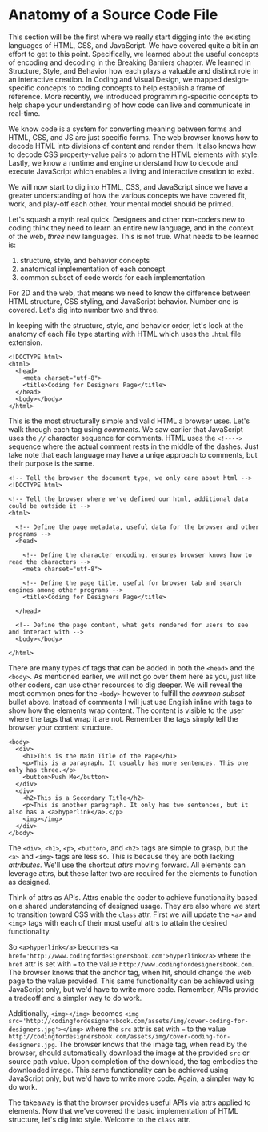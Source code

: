 # Anatomy of a Source Code File

This section will be the first where we really start digging into the existing languages of HTML, CSS, and JavaScript. We have covered quite a bit in an effort to get to this point. Specifically, we learned about the useful concepts of encoding and decoding in the Breaking Barriers chapter. We learned in Structure, Style, and Behavior how each plays a valuable and distinct role in an interactive creation. In Coding and Visual Design, we mapped design-specific concepts to coding concepts to help establish a frame of reference. More recently, we introduced programming-specific concepts to help shape your understanding of how code can live and communicate in real-time.

We know code is a system for converting meaning between forms and HTML, CSS, and JS are just specific forms. The web browser knows how to decode HTML into divisions of content and render them. It also knows how to decode CSS property-value pairs to adorn the HTML elements with style. Lastly, we know a runtime and engine understand how to decode and execute JavaScript which enables a living and interactive creation to exist.

We will now start to dig into HTML, CSS, and JavaScript since we have a greater understanding of how the various concepts we have covered fit, work, and play-off each other. Your mental model should be primed.

Let's squash a myth real quick. Designers and other non-coders new to coding think they need to learn an entire new language, and in the context of the web, *three* new languages. This is not true. What needs to be learned is:
1. structure, style, and behavior concepts
2. anatomical implementation of each concept
3. common subset of code words for each implementation

For 2D and the web, that means we need to know the difference between HTML structure, CSS styling, and JavaScript behavior. Number one is covered. Let's dig into number two and three.

In keeping with the structure, style, and behavior order, let's look at the anatomy of each file type starting with HTML which uses the `.html` file extension.

```
<!DOCTYPE html>
<html>
  <head>
    <meta charset="utf-8">
    <title>Coding for Designers Page</title>
  </head>
  <body></body>
</html>
```

This is the most structurally simple and valid HTML a browser uses. Let's walk through each tag using *comments*. We saw earlier that JavaScript uses the `//` character sequence for comments. HTML uses the `<!---->` sequence where the actual comment rests in the middle of the dashes. Just take note that each language may have a uniqe approach to comments, but their purpose is the same. 

```
<!-- Tell the browser the document type, we only care about html -->
<!DOCTYPE html>

<!-- Tell the browser where we've defined our html, additional data could be outside it -->
<html>

  <!-- Define the page metadata, useful data for the browser and other programs -->
  <head>
  
    <!-- Define the character encoding, ensures browser knows how to read the characters -->
    <meta charset="utf-8">
    
    <!-- Define the page title, useful for browser tab and search engines among other programs -->
    <title>Coding for Designers Page</title>
    
  </head>
  
  <!-- Define the page content, what gets rendered for users to see and interact with -->
  <body></body>
  
</html>
```

There are many types of tags that can be added in both the `<head>` and the `<body>`. As mentioned earlier, we will not go over them here as you, just like other coders, can use other resources to dig deeper. We will reveal the most common ones for the `<body>` however to fulfill the *common subset* bullet above. Instead of comments I will just use English inline with tags to show how the elements wrap content. The content is visible to the user where the tags that wrap it are not. Remember the tags simply tell the browser your content structure.

```
<body>
  <div>
    <h1>This is the Main Title of the Page</h1>
    <p>This is a paragraph. It usually has more sentences. This one only has three.</p>
    <button>Push Me</button>
  </div>
  <div>
    <h2>This is a Secondary Title</h2>
    <p>This is another paragraph. It only has two sentences, but it also has a <a>hyperlink</a>.</p>
    <img></img>
  </div>
</body>
```

The `<div>`, `<h1>`, `<p>`, `<button>`, and `<h2>` tags are simple to grasp, but the `<a>` and `<img>` tags are less so. This is because they are both lacking *attributes*. We'll use the shortcut *attrs* moving forward. All elements can leverage attrs, but these latter two are required for the elements to function as designed.

Think of attrs as APIs. Attrs enable the coder to achieve functionality based on a shared understanding of designed usage. They are also where we start to transition toward CSS with the `class` attr. First we will update the `<a>` and `<img>` tags with each of their most useful attrs to attain the desired functionality.

So `<a>hyperlink</a>` becomes `<a href='http://www.codingfordesignersbook.com'>hyperlink</a>` where the `href` attr is set with `=` to the value `http://www.codingfordesignersbook.com`. The browser knows that the anchor tag, when hit, should change the web page to the value provided. This same functionality can be achieved using JavaScript only, but we'd have to write more code. Remember, APIs provide a tradeoff and a simpler way to do work.

Additionally, `<img></img>` becomes `<img src='http://codingfordesignersbook.com/assets/img/cover-coding-for-designers.jpg'></img>` where the `src` attr is set with `=` to the value `http://codingfordesignersbook.com/assets/img/cover-coding-for-designers.jpg`. The browser knows that the image tag, when read by the browser, should automatically download the image at the provided `src` or source path value. Upon completion of the download, the tag embodies the downloaded image. This same functionality can be achieved using JavaScript only, but we'd have to write more code. Again, a simpler way to do work.

The takeaway is that the browser provides useful APIs via attrs applied to elements. Now that we've covered the basic implementation of HTML structure, let's dig into style. Welcome to the `class` attr.
